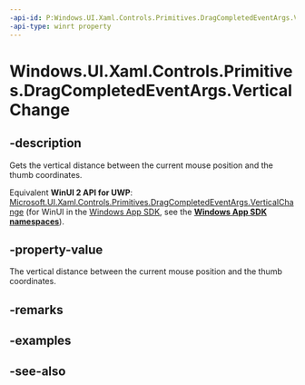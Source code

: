 ```yaml
---
-api-id: P:Windows.UI.Xaml.Controls.Primitives.DragCompletedEventArgs.VerticalChange
-api-type: winrt property
---
```


<!-- Property syntax
public double VerticalChange { get; }
-->

# Windows.UI.Xaml.Controls.Primitives.DragCompletedEventArgs.VerticalChange

## -description
Gets the vertical distance between the current mouse position and the thumb coordinates.

Equivalent **WinUI 2 API for UWP**: [Microsoft.UI.Xaml.Controls.Primitives.DragCompletedEventArgs.VerticalChange](/windows/winui/api/microsoft.ui.xaml.controls.primitives.dragcompletedeventargs.verticalchange) (for WinUI in the [Windows App SDK](/windows/apps/windows-app-sdk/), see the **[Windows App SDK namespaces](/windows/windows-app-sdk/api/winrt/)**).

## -property-value
The vertical distance between the current mouse position and the thumb coordinates.

## -remarks

## -examples

## -see-also

